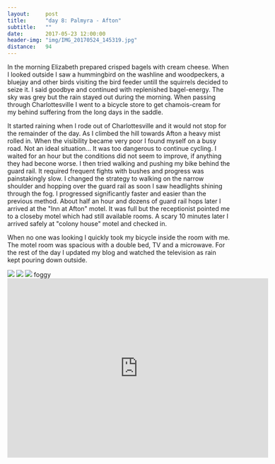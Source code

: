 ```yaml
---
layout:     post
title:      "day 8: Palmyra - Afton"
subtitle:   ""
date:       2017-05-23 12:00:00
header-img: "img/IMG_20170524_145319.jpg"
distance:   94
---
```


In the morning Elizabeth prepared crisped bagels with cream cheese.
When I looked outside I saw a hummingbird on the washline and woodpeckers, a bluejay and other birds visiting the bird feeder untill the squirrels decided to seize it.
I said goodbye and continued with replenished bagel-energy.
The sky was grey but the rain stayed out during the morning.
When passing through Charlottesville I went to a bicycle store to get chamois-cream for my behind suffering from the long days in the saddle.

It started raining when I rode out of Charlottesville and it would not stop for the remainder of the day.
As I climbed the hill towards Afton a heavy mist rolled in.
When the visibility became very poor I found myself on a busy road.
Not an ideal situation... It was too dangerous to continue cycling.
I waited for an hour but the conditions did not seem to improve, if anything they had becone worse.
I then tried walking and pushing my bike behind the guard rail.
It required frequent fights with bushes and progress was painstakingly slow.
I changed the strategy to walking on the narrow shoulder and hopping over the guard rail as soon I saw headlights shining through the fog.
I progressed significantly faster and easier than the previous method.
About half an hour and dozens of guard rail hops later I arrived at the "Inn at Afton" motel.
It was full but the receptionist pointed me to a closeby motel which had still available rooms.
A scary 10 minutes later I arrived safely at "colony house" motel and checked in.

When no one was looking I quickly took my bicycle inside the room with me.
The motel room was spacious with a double bed, TV and a microwave.
For the rest of the day I updated my blog and watched the television as rain kept pouring down outside.

<img src="{{ site.baseurl }}/img/IMG_20170524_091911.jpg">
<span class="caption text-muted"></span>


<img src="{{ site.baseurl }}/img/IMG_20170524_093657.jpg">
<span class="caption text-muted"></span>


<img src="{{ site.baseurl }}/img/IMG_20170524_144849.jpg">
<span class="caption text-muted">foggy</span>


<iframe height='405' width='590' frameborder='0' allowtransparency='true' scrolling='no' src='https://www.strava.com/activities/1004039542/embed/73c9202b1be8b4f935d78b20b86af7919d3a5a9f'></iframe>
